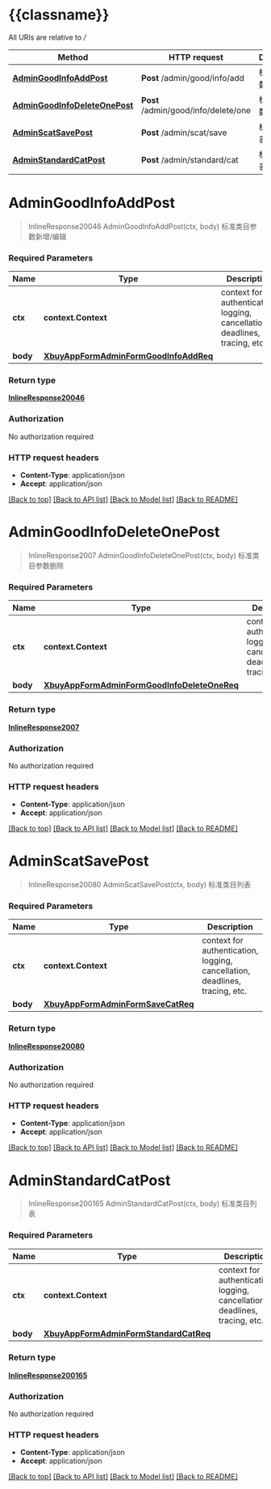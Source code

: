 # {{classname}}

All URIs are relative to */*

Method | HTTP request | Description
------------- | ------------- | -------------
[**AdminGoodInfoAddPost**](StandardCatApi.md#AdminGoodInfoAddPost) | **Post** /admin/good/info/add | 标准类目参数新增/编辑
[**AdminGoodInfoDeleteOnePost**](StandardCatApi.md#AdminGoodInfoDeleteOnePost) | **Post** /admin/good/info/delete/one | 标准类目参数删除
[**AdminScatSavePost**](StandardCatApi.md#AdminScatSavePost) | **Post** /admin/scat/save | 标准类目列表
[**AdminStandardCatPost**](StandardCatApi.md#AdminStandardCatPost) | **Post** /admin/standard/cat | 标准类目列表

# **AdminGoodInfoAddPost**
> InlineResponse20046 AdminGoodInfoAddPost(ctx, body)
标准类目参数新增/编辑

### Required Parameters

Name | Type | Description  | Notes
------------- | ------------- | ------------- | -------------
 **ctx** | **context.Context** | context for authentication, logging, cancellation, deadlines, tracing, etc.
  **body** | [**XbuyAppFormAdminFormGoodInfoAddReq**](XbuyAppFormAdminFormGoodInfoAddReq.md)|  | 

### Return type

[**InlineResponse20046**](inline_response_200_46.md)

### Authorization

No authorization required

### HTTP request headers

 - **Content-Type**: application/json
 - **Accept**: application/json

[[Back to top]](#) [[Back to API list]](../README.md#documentation-for-api-endpoints) [[Back to Model list]](../README.md#documentation-for-models) [[Back to README]](../README.md)

# **AdminGoodInfoDeleteOnePost**
> InlineResponse2007 AdminGoodInfoDeleteOnePost(ctx, body)
标准类目参数删除

### Required Parameters

Name | Type | Description  | Notes
------------- | ------------- | ------------- | -------------
 **ctx** | **context.Context** | context for authentication, logging, cancellation, deadlines, tracing, etc.
  **body** | [**XbuyAppFormAdminFormGoodInfoDeleteOneReq**](XbuyAppFormAdminFormGoodInfoDeleteOneReq.md)|  | 

### Return type

[**InlineResponse2007**](inline_response_200_7.md)

### Authorization

No authorization required

### HTTP request headers

 - **Content-Type**: application/json
 - **Accept**: application/json

[[Back to top]](#) [[Back to API list]](../README.md#documentation-for-api-endpoints) [[Back to Model list]](../README.md#documentation-for-models) [[Back to README]](../README.md)

# **AdminScatSavePost**
> InlineResponse20080 AdminScatSavePost(ctx, body)
标准类目列表

### Required Parameters

Name | Type | Description  | Notes
------------- | ------------- | ------------- | -------------
 **ctx** | **context.Context** | context for authentication, logging, cancellation, deadlines, tracing, etc.
  **body** | [**XbuyAppFormAdminFormSaveCatReq**](XbuyAppFormAdminFormSaveCatReq.md)|  | 

### Return type

[**InlineResponse20080**](inline_response_200_80.md)

### Authorization

No authorization required

### HTTP request headers

 - **Content-Type**: application/json
 - **Accept**: application/json

[[Back to top]](#) [[Back to API list]](../README.md#documentation-for-api-endpoints) [[Back to Model list]](../README.md#documentation-for-models) [[Back to README]](../README.md)

# **AdminStandardCatPost**
> InlineResponse200165 AdminStandardCatPost(ctx, body)
标准类目列表

### Required Parameters

Name | Type | Description  | Notes
------------- | ------------- | ------------- | -------------
 **ctx** | **context.Context** | context for authentication, logging, cancellation, deadlines, tracing, etc.
  **body** | [**XbuyAppFormAdminFormStandardCatReq**](XbuyAppFormAdminFormStandardCatReq.md)|  | 

### Return type

[**InlineResponse200165**](inline_response_200_165.md)

### Authorization

No authorization required

### HTTP request headers

 - **Content-Type**: application/json
 - **Accept**: application/json

[[Back to top]](#) [[Back to API list]](../README.md#documentation-for-api-endpoints) [[Back to Model list]](../README.md#documentation-for-models) [[Back to README]](../README.md)

